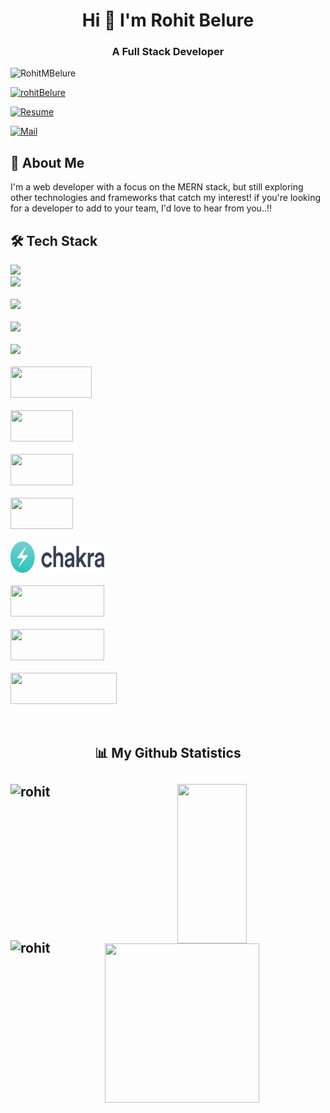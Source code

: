 <h1 align="center" >Hi 👋 I'm Rohit Belure</h1>
<h3 align="center">A Full Stack Developer</h3>

<p align="left"> <img src="https://komarev.com/ghpvc/?username=RohitMBelure&label=Visitors&color=0e75b6&style=flat" alt="RohitMBelure" /> </p>

<p align="left"> <a href="https://rohitmbelure.github.io/" target="blank"><img src="https://img.shields.io/badge/Portfolio_-000?style=for-the-badge&logo=ko-fi&logoColor=gold" alt="rohitBelure" /></a> </p>

<p align="left"> <a href="https://drive.google.com/file/d/150saF0j1619BSD4q1EGijU96TW_Z3vo7/view?usp=sharing" target="blank"><img src="https://img.shields.io/badge/Resume_-000?style=for-the-badge&logo=files&logoColor=green" alt="Resume"/></a> </p>

<p align="left"> <a href="mailto:rohitbelure128@gmail.com" target="blank"><img src="https://img.shields.io/badge/Reach_to_me_via_Mail_-000?style=for-the-badge&logo=gmail&logoColor=pink" alt="Mail" /></a> </p>

## 🚀 About Me

I'm a web developer with a focus on the MERN stack,
but still exploring other technologies and frameworks that catch my interest! if you're looking for a developer to add to your team, I'd love to hear from you..!!

## 🛠 Tech Stack

<p align="left">
  
  <code><img height="50" src="https://camo.githubusercontent.com/8292a3950122da8e47d34e5402cc31853cad0e8bc4095a0ff5b34ddaf8e44dfd/68747470733a2f2f7777772e766563746f726c6f676f2e7a6f6e652f6c6f676f732f6a6176617363726970742f6a6176617363726970742d617232312e737667"></code>
  <code> <img height="50" src="https://camo.githubusercontent.com/ce5c1c07234a7e3a5224a86cad5c946f62b7ec77559986f7d1d32cc7a2f8c32c/68747470733a2f2f7777772e766563746f726c6f676f2e7a6f6e652f6c6f676f732f72656163746a732f72656163746a732d617232312e737667"> </code>
  <code> <img height="50" src="https://camo.githubusercontent.com/ac7ca48827aef70b332b0520d213fe6f4468b2db7d37d98d4287f215a4382ba9/68747470733a2f2f7777772e766563746f726c6f676f2e7a6f6e652f6c6f676f732f77335f68746d6c352f77335f68746d6c352d617232312e737667"> </code>
  <code> <img height="50" src="https://camo.githubusercontent.com/74f0f73d1bdb68c41273493a343cdbf487f6cf9a38bed2d104f4fd611aad9f74/68747470733a2f2f7777772e766563746f726c6f676f2e7a6f6e652f6c6f676f732f6865726f6b752f6865726f6b752d617232312e737667"> </code>
  <code> <img height="70" src="https://upload.wikimedia.org/wikipedia/commons/thumb/d/d5/CSS3_logo_and_wordmark.svg/1200px-CSS3_logo_and_wordmark.svg.png"> </code>
  <code> <img height="50" src="https://miro.medium.com/max/800/1*4sxOPaVNwxrfZ9uxVbUaKg.jpeg" width='130' > </code>
  <code> <img height="50" src="https://w7.pngwing.com/pngs/846/87/png-transparent-mean-solution-stack-express-js-node-js-javascript-github-text-trademark-logo.png" width='100' > </code>
  <code> <img height="50" src="https://xendit.co/wp-content/uploads/2020/03/NodeArtboard-1.png" width='100' > </code>
  <code> <img height="50" src="https://1000logos.net/wp-content/uploads/2020/08/MongoDB-Logo.jpg" width='100' > </code>
  <code> <img height="50" src="https://raw.githubusercontent.com/chakra-ui/chakra-ui/main/logo/logo-colored@2x.png?raw=true" width='150'> </code>
  <code> <img height="50" src="https://cdn.worldvectorlogo.com/logos/vercel.svg" width='150' > </code>
  <code> <img height="50" src="https://upload.wikimedia.org/wikipedia/commons/thumb/b/b8/Netlify_logo.svg/2560px-Netlify_logo.svg.png" width='150' > </code>
  <code> <img height="50" src="https://upload.wikimedia.org/wikipedia/commons/c/c2/Postman_%28software%29.png" width='170' > </code>
</p>

<br />
<h2 align="center">📊 My Github Statistics<h2>
<div>
  <img align="left" src="https://github-readme-streak-stats.herokuapp.com/?user=RohitMBelure&theme=radical" alt="rohit" height="250px" width="47%" />
  <img align="right" src="https://github-readme-stats.vercel.app/api?username=RohitMBelure&show_icons=true&theme=radical" height="255px" width="47%"/>
<div>

<div>
  <img align="left" src="https://github-readme-stats.vercel.app/api/top-langs/?username=RohitMBelure&theme=radical&langs_count=8" alt="rohit" height="260px" width="25%" />
  <img align="right" src="https://activity-graph.herokuapp.com/graph?username=RohitMBelure&theme=gruvbox&hide_border=true&area=true" height="255px" width="70%"/>
</div>
